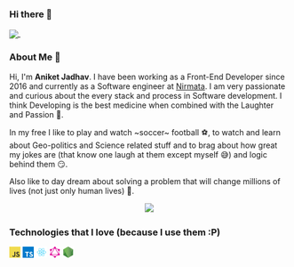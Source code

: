 ### Hi there 👋

<p align="left">
  <a href="mailto:aaniket20@gmail.com" target="blank">
    <img align="center" width="30" src="https://cdn.cdnlogo.com/logos/g/24/gmail-icon.svg">
  </a>
  <a href="https://www.linkedin.com/in/aniket-jadhav-45926b122/" target="blank">
    <img align="center" src="https://github.com/mishmanners/MishManners/blob/master/socials/transparent-Linkedin-logo-icon.png" alt="" width="30" />
  </a>
</p>

### About Me 🚀
Hi, I'm <b>Aniket Jadhav</b>. I have been working as a Front-End Developer since 2016 and currently as a Software engineer at [Nirmata](https://nirmata.com/). I am very passionate and curious about the every stack and process in Software development. I think Developing is the best medicine when combined with the Laughter and Passion 💙.

In my free I like to play and watch ~soccer~ football ⚽, to watch and learn about Geo-politics and Science related stuff and to brag about how great my jokes are  (that know one laugh at them except myself 😅) and logic behind them 😏.

Also like to day dream about solving a problem that will change millions of lives (not just only human lives) 👼.

<div align="center">
  <img src="https://github-readme-stats.vercel.app/api?username=keep-calm-and-develop&show_icons=true&theme=transparent">
</div>

### Technologies that I love (because I use them :P)


<code><img height="20" alt="javascript" src="https://raw.githubusercontent.com/github/explore/80688e429a7d4ef2fca1e82350fe8e3517d3494d/topics/javascript/javascript.png"></code>
<code><img height="20" alt="typescript" src="https://raw.githubusercontent.com/github/explore/80688e429a7d4ef2fca1e82350fe8e3517d3494d/topics/typescript/typescript.png"></code>
<code><img height="20" alt="react" src="https://raw.githubusercontent.com/github/explore/80688e429a7d4ef2fca1e82350fe8e3517d3494d/topics/react/react.png"></code>
<code><img height="20" alt="graphql" src="https://raw.githubusercontent.com/github/explore/5c058a388828bb5fde0bcafd4bc867b5bb3f26f3/topics/graphql/graphql.png"></code>
<code><img height="20" alt="nodejs" src="https://raw.githubusercontent.com/github/explore/80688e429a7d4ef2fca1e82350fe8e3517d3494d/topics/nodejs/nodejs.png"></code>    
<div style="display: inline_block"><br>
</div>
<!--
**keep-calm-and-develop/keep-calm-and-develop** is a ✨ _special_ ✨ repository because its `README.md` (this file) appears on your GitHub profile.

Here are some ideas to get you started:

- 🔭 I’m currently working on ...
- 🌱 I’m currently learning ...
- 👯 I’m looking to collaborate on ...
- 🤔 I’m looking for help with ...
- 💬 Ask me about ...
- 📫 How to reach me: ...
- 😄 Pronouns: ...
- ⚡ Fun fact: ...
-->
